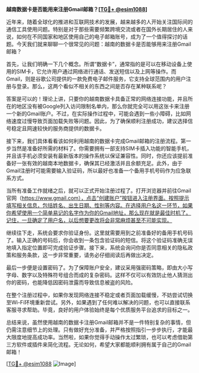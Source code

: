 **越南数据卡是否能用来注册Gmail邮箱？[[TG💪+ @esim1088](https://t.me/s/esim1088)]**

近年来，随着全球化的推进和互联网技术的发展，越来越多的人开始关注国际间的通信工具使用问题。特别是对于那些需要频繁跨境交流或者在国外长期居住的人来说，如何在不同国家和地区使用自己的电子邮箱账号，成为了一个值得探讨的话题。今天我们就来聊聊一个很常见的问题：越南的数据卡是否能够用来注册Gmail邮箱？

首先，让我们明确一下几个概念。所谓“数据卡”，通常指的是可以在移动设备上使用的SIM卡，它允许用户通过网络进行通话、发送短信以及上网等操作。而Gmail，则是谷歌公司提供的一款免费电子邮件服务，它支持全球范围内的用户注册与登录。那么，这两个看似不相关的东西之间是否存在某种联系呢？

答案是可以的！理论上讲，只要你的越南数据卡具备正常的网络连接功能，并且所在的地区没有被Google列入访问限制名单内，那么你就完全可以用这张卡来注册一个新的Gmail账户。不过，在实际操作过程中，可能会遇到一些小障碍，比如网络速度过慢导致页面加载失败等问题。因此，为了确保顺利注册成功，建议选择信号稳定且网速较快的服务商提供的数据卡。

接下来，我们具体看看该如何利用越南的数据卡完成Gmail邮箱的注册流程。第一步当然是准备好所需的材料了。你需要拥有一部支持SIM卡插入功能的智能手机，并且该手机必须安装有最新版本的操作系统以保证兼容性。同时，你还应该提前准备好一张有效的越南本地数据卡，确保其已经激活并且余额充足。此外，由于Gmail注册时可能需要输入验证码，所以最好也准备一个备用手机号码作为应急联系方式。

当所有准备工作就绪之后，就可以正式开始注册过程了。打开浏览器并前往Gmail官网（https://www.gmail.com），点击“创建账户”按钮进入注册界面。按照提示填写相关信息，包括姓名、出生日期、性别等内容。在选择用户名这一环节，如果你希望使用一个简单易记的名字作为你的Gmail地址，那么现在就是最佳时机了。记住，一旦确定了用户名，以后想要更改将会非常麻烦甚至不可能实现。

继续往下走，系统会要求你验证身份。这里就需要用到之前准备好的备用手机号码了。输入正确的号码后，你会收到一条包含验证码的短信。将这个验证码准确无误地填入指定位置即可完成验证步骤。接下来，系统会询问你是否同意相关的隐私政策和服务条款，这一步非常重要，请务必仔细阅读后再做出决定。

最后一步便是设置密码了。为了保障账户安全，建议采用强密码策略，即由大小写字母、数字以及特殊符号组合而成的复杂密码。这样不仅可以有效防止他人猜测出你的密码，也能降低因密码泄露而导致信息被盗的风险。

在整个注册过程中，如果你发现网络连接不稳定或者页面加载缓慢，不妨尝试切换至Wi-Fi环境重新尝试。另外，如果遇到了任何难以解决的问题，也可以直接联系客服寻求帮助。毕竟，良好的用户体验始终是每个优质服务平台追求的目标之一。

总结来说，虽然使用越南的数据卡注册Gmail邮箱并不是一件特别复杂的事情，但仍需注意细节上的处理。只有做好充分准备，并严格按照指引一步步执行，才能最大限度地提高成功率。当然啦，如果你觉得手动操作太过繁琐，也可以考虑借助第三方软件或插件来简化流程。无论如何，希望大家都能顺利拥有属于自己的Gmail邮箱！

[[TG💪+ @esim1088](https://t.me/s/esim1088) ![Image](https://i.postimg.cc/4NQfJmqS/Snipaste-2025-05-13-00-14-12.png)]